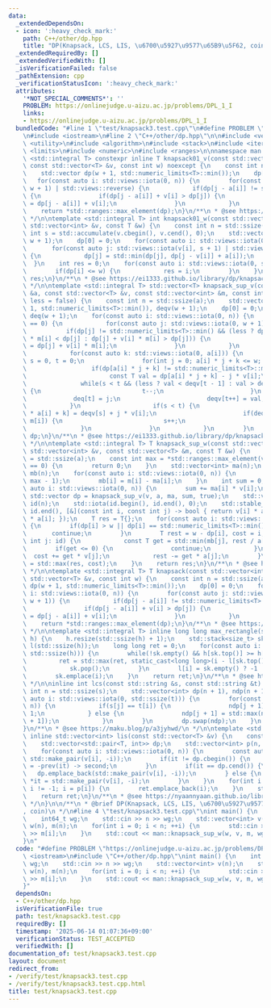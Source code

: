 ```yaml
---
data:
  _extendedDependsOn:
  - icon: ':heavy_check_mark:'
    path: C++/other/dp.hpp
    title: "DP(Knapsack, LCS, LIS, \u6700\u5927\u9577\u65B9\u5F62, coin)"
  _extendedRequiredBy: []
  _extendedVerifiedWith: []
  _isVerificationFailed: false
  _pathExtension: cpp
  _verificationStatusIcon: ':heavy_check_mark:'
  attributes:
    '*NOT_SPECIAL_COMMENTS*': ''
    PROBLEM: https://onlinejudge.u-aizu.ac.jp/problems/DPL_1_I
    links:
    - https://onlinejudge.u-aizu.ac.jp/problems/DPL_1_I
  bundledCode: "#line 1 \"test/knapsack3.test.cpp\"\n#define PROBLEM \"https://onlinejudge.u-aizu.ac.jp/problems/DPL_1_I\"\
    \n#include <iostream>\n#line 2 \"C++/other/dp.hpp\"\n\n#include <vector>\n#include\
    \ <utility>\n#include <algorithm>\n#include <stack>\n#include <iterator>\n#include\
    \ <limits>\n#include <numeric>\n#include <ranges>\n\nnamespace man {\ntemplate\
    \ <std::integral T> constexpr inline T knapsack01_v(const std::vector<int> &a,\
    \ const std::vector<T> &v, const int w) noexcept {\n    const int n = std::ssize(a);\n\
    \    std::vector dp(w + 1, std::numeric_limits<T>::min());\n    dp[0] = 0;\n \
    \   for(const auto i: std::views::iota(0, n)) {\n        for(const auto j: std::views::iota(a[i],\
    \ w + 1) | std::views::reverse) {\n            if(dp[j - a[i]] != std::numeric_limits<T>::min())\
    \ {\n                if(dp[j - a[i]] + v[i] > dp[j]) {\n                    dp[j]\
    \ = dp[j - a[i]] + v[i];\n                }\n            }\n        }\n    }\n\
    \    return *std::ranges::max_element(dp);\n}\n/**\n * @see https://ei1333.github.io/library/dp/knapsack-01.hpp\n\
    \ */\n\ntemplate <std::integral T> int knapsack01_w(const std::vector<T> &a, const\
    \ std::vector<int> &v, const T &w) {\n    const int n = std::ssize(a);\n    const\
    \ int s = std::accumulate(v.cbegin(), v.cend(), 0);\n    std::vector dp(s + 1,\
    \ w + 1);\n    dp[0] = 0;\n    for(const auto i: std::views::iota(0, n)) {\n \
    \       for(const auto j: std::views::iota(v[i], s + 1) | std::views::reverse)\
    \ {\n            dp[j] = std::min(dp[j], dp[j - v[i]] + a[i]);\n        }\n  \
    \  }\n    int res = 0;\n    for(const auto i: std::views::iota(0, s + 1)) {\n\
    \        if(dp[i] <= w) {\n            res = i;\n        }\n    }\n    return\
    \ res;\n}\n/**\n * @see https://ei1333.github.io/library/dp/knapsack-01-2.hpp\n\
    \ */\n\ntemplate <std::integral T> std::vector<T> knapsack_sup_v(const std::vector<int>\
    \ &a, const std::vector<T> &v, const std::vector<int> &m, const int w, const bool\
    \ less = false) {\n    const int n = std::ssize(a);\n    std::vector<T> dp(w +\
    \ 1, std::numeric_limits<T>::min()), deqv(w + 1);\n    dp[0] = 0;\n    std::vector<int>\
    \ deq(w + 1);\n    for(const auto i: std::views::iota(0, n)) {\n        if(a[i]\
    \ == 0) {\n            for(const auto j: std::views::iota(0, w + 1)) {\n     \
    \           if(dp[j] != std::numeric_limits<T>::min() && (less ? dp[j] + v[i]\
    \ * m[i] < dp[j] : dp[j] + v[i] * m[i] > dp[j])) {\n                    dp[j]\
    \ = dp[j] + v[i] * m[i];\n                }\n            }\n        } else {\n\
    \            for(const auto k: std::views::iota(0, a[i])) {\n                int\
    \ s = 0, t = 0;\n                for(int j = 0; a[i] * j + k <= w; ++j) {\n  \
    \                  if(dp[a[i] * j + k] != std::numeric_limits<T>::min()) {\n \
    \                       const T val = dp[a[i] * j + k] - j * v[i];\n         \
    \               while(s < t && (less ? val < deqv[t - 1] : val > deqv[t - 1]))\
    \ {\n                            t--;\n                        }\n           \
    \             deq[t] = j;\n                        deqv[t++] = val;\n        \
    \            }\n                    if(s < t) {\n                        dp[j\
    \ * a[i] + k] = deqv[s] + j * v[i];\n                        if(deq[s] == j -\
    \ m[i]) {\n                            s++;\n                        }\n     \
    \               }\n                }\n            }\n        }\n    }\n    return\
    \ dp;\n}\n/**\n * @see https://ei1333.github.io/library/dp/knapsack-limitations.hpp\n\
    \ */\n\ntemplate <std::integral T> T knapsack_sup_w(const std::vector<T> &a, const\
    \ std::vector<int> &v, const std::vector<T> &m, const T &w) {\n    const int n\
    \ = std::ssize(a);\n    const int max = *std::ranges::max_element(v);\n    if(max\
    \ == 0) {\n        return 0;\n    }\n    std::vector<int> ma(n);\n    std::vector<T>\
    \ mb(n);\n    for(const auto i: std::views::iota(0, n)) {\n        ma[i] = std::min<int>(m[i],\
    \ max - 1);\n        mb[i] = m[i] - ma[i];\n    }\n    int sum = 0;\n    for(const\
    \ auto i: std::views::iota(0, n)) {\n        sum += ma[i] * v[i];\n    }\n   \
    \ std::vector dp = knapsack_sup_v(v, a, ma, sum, true);\n    std::vector<int>\
    \ id(n);\n    std::iota(id.begin(), id.end(), 0);\n    std::stable_sort(id.begin(),\
    \ id.end(), [&](const int i, const int j) -> bool { return v[i] * a[j] > v[j]\
    \ * a[i]; });\n    T res = T{};\n    for(const auto i: std::views::iota(0, std::ssize(dp)))\
    \ {\n        if(dp[i] > w || dp[i] == std::numeric_limits<T>::min()) {\n     \
    \       continue;\n        }\n        T rest = w - dp[i], cost = i;\n        for(const\
    \ int j: id) {\n            const T get = std::min(mb[j], rest / a[j]);\n    \
    \        if(get <= 0) {\n                continue;\n            }\n          \
    \  cost += get * v[j];\n            rest -= get * a[j];\n        }\n        res\
    \ = std::max(res, cost);\n    }\n    return res;\n}\n/**\n * @see https://ei1333.github.io/library/dp/knapsack-limitations-2.hpp\n\
    \ */\n\ntemplate <std::integral T> T knapsack(const std::vector<int> &a, const\
    \ std::vector<T> &v, const int w) {\n    const int n = std::ssize(a);\n    std::vector\
    \ dp(w + 1, std::numeric_limits<T>::min());\n    dp[0] = 0;\n    for(const auto\
    \ i: std::views::iota(0, n)) {\n        for(const auto j: std::views::iota(a[i],\
    \ w + 1)) {\n            if(dp[j - a[i]] != std::numeric_limits<T>::min()) {\n\
    \                if(dp[j - a[i]] + v[i] > dp[j]) {\n                    dp[j]\
    \ = dp[j - a[i]] + v[i];\n                }\n            }\n        }\n    }\n\
    \    return *std::ranges::max_element(dp);\n}\n/**\n * @see https://ei1333.github.io/library/dp/knapsack.hpp\n\
    \ */\n\ntemplate <std::integral T> inline long long max_rectangle(std::vector<T>\
    \ h) {\n    h.resize(std::ssize(h) + 1);\n    std::stack<size_t> sk;\n    std::vector<int>\
    \ l(std::ssize(h));\n    long long ret = 0;\n    for(const auto i: std::views::iota(0,\
    \ std::ssize(h))) {\n        while(!sk.empty() && h[sk.top()] >= h[i]) {\n   \
    \         ret = std::max(ret, static_cast<long long>(i - l[sk.top()] - 1) * h[sk.top()]);\n\
    \            sk.pop();\n        }\n        l[i] = sk.empty() ? -1 : sk.top();\n\
    \        sk.emplace(i);\n    }\n    return ret;\n}\n/**\n * @see https://ei1333.github.io/library/dp/largest-rectangle.hpp\n\
    \ */\n\ninline int lcs(const std::string &s, const std::string &t) {\n    const\
    \ int n = std::ssize(s);\n    std::vector<int> dp(n + 1), ndp(n + 1);\n    for(const\
    \ auto i: std::views::iota(0, std::ssize(t))) {\n        for(const auto j: std::views::iota(0,\
    \ n)) {\n            if(s[j] == t[i]) {\n                ndp[j + 1] = dp[j] +\
    \ 1;\n            } else {\n                ndp[j + 1] = std::max(ndp[j], dp[j\
    \ + 1]);\n            }\n        }\n        dp.swap(ndp);\n    }\n    return dp[n];\n\
    }\n/**\n * @see https://maku.blog/p/a3jyhwd/\n */\n\ntemplate <std::integral T>\
    \ inline std::vector<int> lis(const std::vector<T> &v) {\n    const int n = std::ssize(v);\n\
    \    std::vector<std::pair<T, int>> dp;\n    std::vector<int> p(n, -1), ret;\n\
    \    for(const auto i: std::views::iota(0, n)) {\n        const auto it = std::ranges::lower_bound(dp,\
    \ std::make_pair(v[i], -i));\n        if(it != dp.cbegin()) {\n            p[i]\
    \ = -prev(it) -> second;\n        }\n        if(it == dp.cend()) {\n         \
    \   dp.emplace_back(std::make_pair(v[i], -i));\n        } else {\n           \
    \ *it = std::make_pair(v[i], -i);\n        }\n    }\n    for(int i = -dp.back().second;\
    \ i != -1; i = p[i]) {\n        ret.emplace_back(i);\n    }\n    std::ranges::reverse(ret);\n\
    \    return ret;\n}\n/**\n * @see https://nyaannyaan.github.io/library/dp/longest-increasing-sequence.hpp\n\
    \ */\n}\n\n/**\n * @brief DP(Knapsack, LCS, LIS, \u6700\u5927\u9577\u65B9\u5F62\
    , coin)\n */\n#line 4 \"test/knapsack3.test.cpp\"\nint main() {\n    int n;\n\
    \    int64_t wg;\n    std::cin >> n >> wg;\n    std::vector<int> v(n);\n    std::vector<int64_t>\
    \ w(n), m(n);\n    for(int i = 0; i < n; ++i) {\n        std::cin >> v[i] >> w[i]\
    \ >> m[i];\n    }\n    std::cout << man::knapsack_sup_w(w, v, m, wg) << '\\n';\n\
    }\n"
  code: "#define PROBLEM \"https://onlinejudge.u-aizu.ac.jp/problems/DPL_1_I\"\n#include\
    \ <iostream>\n#include \"C++/other/dp.hpp\"\nint main() {\n    int n;\n    int64_t\
    \ wg;\n    std::cin >> n >> wg;\n    std::vector<int> v(n);\n    std::vector<int64_t>\
    \ w(n), m(n);\n    for(int i = 0; i < n; ++i) {\n        std::cin >> v[i] >> w[i]\
    \ >> m[i];\n    }\n    std::cout << man::knapsack_sup_w(w, v, m, wg) << '\\n';\n\
    }"
  dependsOn:
  - C++/other/dp.hpp
  isVerificationFile: true
  path: test/knapsack3.test.cpp
  requiredBy: []
  timestamp: '2025-06-14 01:07:36+09:00'
  verificationStatus: TEST_ACCEPTED
  verifiedWith: []
documentation_of: test/knapsack3.test.cpp
layout: document
redirect_from:
- /verify/test/knapsack3.test.cpp
- /verify/test/knapsack3.test.cpp.html
title: test/knapsack3.test.cpp
---
```

